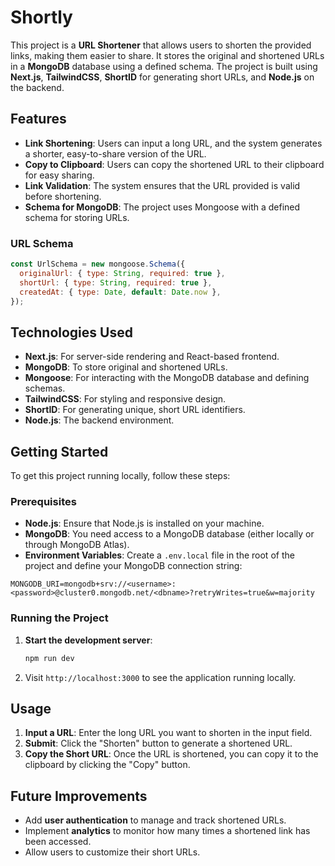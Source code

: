 # Shortly

This project is a **URL Shortener** that allows users to shorten the provided links, making them easier to share. It stores the original and shortened URLs in a **MongoDB** database using a defined schema. The project is built using **Next.js**, **TailwindCSS**, **ShortID** for generating short URLs, and **Node.js** on the backend.

## Features

- **Link Shortening**: Users can input a long URL, and the system generates a shorter, easy-to-share version of the URL.
- **Copy to Clipboard**: Users can copy the shortened URL to their clipboard for easy sharing.
- **Link Validation**: The system ensures that the URL provided is valid before shortening.
- **Schema for MongoDB**: The project uses Mongoose with a defined schema for storing URLs.

### URL Schema

```js
const UrlSchema = new mongoose.Schema({
  originalUrl: { type: String, required: true },
  shortUrl: { type: String, required: true },
  createdAt: { type: Date, default: Date.now },
});
```

## Technologies Used

- **Next.js**: For server-side rendering and React-based frontend.
- **MongoDB**: To store original and shortened URLs.
- **Mongoose**: For interacting with the MongoDB database and defining schemas.
- **TailwindCSS**: For styling and responsive design.
- **ShortID**: For generating unique, short URL identifiers.
- **Node.js**: The backend environment.

## Getting Started

To get this project running locally, follow these steps:

### Prerequisites

- **Node.js**: Ensure that Node.js is installed on your machine.
- **MongoDB**: You need access to a MongoDB database (either locally or through MongoDB Atlas).
- **Environment Variables**: Create a `.env.local` file in the root of the project and define your MongoDB connection string:

```
MONGODB_URI=mongodb+srv://<username>:<password>@cluster0.mongodb.net/<dbname>?retryWrites=true&w=majority
```

### Running the Project

1. **Start the development server**:

   ```bash
   npm run dev
   ```

2. Visit `http://localhost:3000` to see the application running locally.

## Usage

1. **Input a URL**: Enter the long URL you want to shorten in the input field.
2. **Submit**: Click the "Shorten" button to generate a shortened URL.
3. **Copy the Short URL**: Once the URL is shortened, you can copy it to the clipboard by clicking the "Copy" button.

## Future Improvements

- Add **user authentication** to manage and track shortened URLs.
- Implement **analytics** to monitor how many times a shortened link has been accessed.
- Allow users to customize their short URLs.
